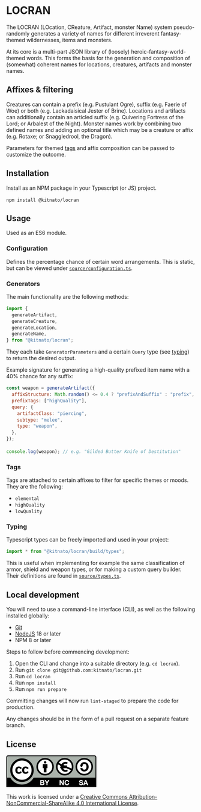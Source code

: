 # LOCRAN

The LOCRAN (LOcation, CReature, Artifact, monster Name) system pseudo-randomly generates a variety of names for different irreverent fantasy-themed wildernesses, items and monsters.

At its core is a multi-part JSON library of (loosely) heroic-fantasy-world-themed words. This forms the basis for the generation and composition of (somewhat) coherent names for locations, creatures, artifacts and monster names.

## Affixes & filtering

Creatures can contain a prefix (e.g. Pustulant Ogre), suffix (e.g. Faerie of Woe) or both (e.g. Lackadaisical Jester of Brine). Locations and artifacts can additionally contain an articled suffix (e.g. Quivering Fortress of the Lord; or Arbalest of the Night). Monster names work by combining two defined names and adding an optional title which may be a creature or affix (e.g. Rotaxe; or Snaggledrool, the Dragon).

Parameters for themed [tags](#tags) and affix composition can be passed to customize the outcome.

## Installation

Install as an NPM package in your Typescript (or JS) project.

`npm install @kitnato/locran`

## Usage

Used as an ES6 module.

### Configuration

Defines the percentage chance of certain word arrangements. This is static, but can be viewed under [`source/configuration.ts`](./source/configuration.ts).

### Generators

The main functionality are the following methods:

```js
import {
  generateArtifact,
  generateCreature,
  generateLocation,
  generateName,
} from "@kitnato/locran";
```

They each take `GeneratorParameters` and a certain `Query` type (see [typing](#typing)) to return the desired output.

Example signature for generating a high-quality prefixed item name with a 40% chance for any suffix:

```js
const weapon = generateArtifact({
  affixStructure: Math.random() <= 0.4 ? "prefixAndSuffix" : "prefix",
  prefixTags: ["highQuality"],
  query: {
    artifactClass: "piercing",
    subtype: "melee",
    type: "weapon",
  },
});

console.log(weapon); // e.g. "Gilded Butter Knife of Destitution"
```

### Tags

Tags are attached to certain affixes to filter for specific themes or moods. They are the following:

- `elemental`
- `highQuality`
- `lowQuality`

### Typing

Typescript types can be freely imported and used in your project:

```js
import * from "@kitnato/locran/build/types";
```

This is useful when implementing for example the same classification of armor, shield and weapon types, or for making a custom query builder. Their definitions are found in [`source/types.ts`](./source/types.ts).

## Local development

You will need to use a command-line interface (CLI), as well as the following installed globally:

- [Git](https://git-scm.com/downloads)
- [NodeJS](https://nodejs.org/en) 18 or later
- NPM 8 or later

Steps to follow before commencing development:

1. Open the CLI and change into a suitable directory (e.g. `cd locran`).
2. Run `git clone git@github.com:kitnato/locran.git`
3. Run `cd locran`
4. Run `npm install`
5. Run `npm run prepare`

Committing changes will now run `lint-staged` to prepare the code for production.

Any changes should be in the form of a pull request on a separate feature branch.

## License

![CC BY-NC-SA 4.0](/assets/by-nc-sa.eu.svg?raw=true)

This work is licensed under a [Creative Commons Attribution-NonCommercial-ShareAlike 4.0 International License](https://creativecommons.org/licenses/by-nc-sa/4.0).
